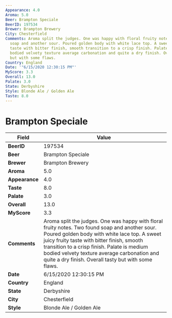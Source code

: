 ```yaml
---
Appearance: 4.0
Aroma: 5.0
Beer: Brampton Speciale
BeerID: 197534
Brewer: Brampton Brewery
City: Chesterfield
Comments: Aroma split the judges. One was happy with floral fruity notes. Two found
  soap and another sour. Poured golden body with white lace top. A sweet juicy fruity
  taste with bitter finish, smooth transition to a crisp finish. Palate is medium
  bodied velvety texture average carbonation and quite a dry finish. Overall tasty
  but with some flaws.
Country: England
Date: '"6/15/2020 12:30:15 PM"'
MyScore: 3.3
Overall: 13.0
Palate: 3.0
State: Derbyshire
Style: Blonde Ale / Golden Ale
Taste: 8.0
---
```


# Brampton Speciale

| Field         | Value |
|---------------|-------|
| **BeerID** | 197534 |
| **Beer** | Brampton Speciale |
| **Brewer** | Brampton Brewery |
| **Aroma** | 5.0 |
| **Appearance** | 4.0 |
| **Taste** | 8.0 |
| **Palate** | 3.0 |
| **Overall** | 13.0 |
| **MyScore** | 3.3 |
| **Comments** | Aroma split the judges. One was happy with floral fruity notes. Two found soap and another sour. Poured golden body with white lace top. A sweet juicy fruity taste with bitter finish, smooth transition to a crisp finish. Palate is medium bodied velvety texture average carbonation and quite a dry finish. Overall tasty but with some flaws. |
| **Date** | 6/15/2020 12:30:15 PM |
| **Country** | England |
| **State** | Derbyshire |
| **City** | Chesterfield |
| **Style** | Blonde Ale / Golden Ale |
